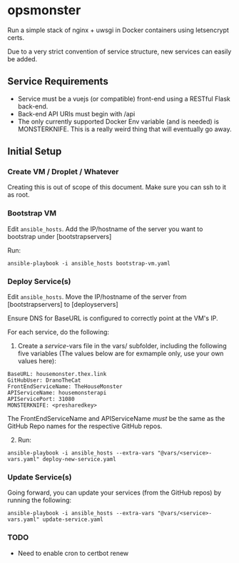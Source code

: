 # opsmonster

Run a simple stack of nginx + uwsgi in Docker containers using letsencrypt certs.

Due to a very strict convention of service structure, new services can easily be added.

## Service Requirements

* Service must be a vuejs (or compatible) front-end using a RESTful Flask back-end.
* Back-end API URIs must begin with /api
* The only currently supported Docker Env variable (and is needed) is MONSTERKNIFE.  This is a really weird thing that will eventually go away.

## Initial Setup

### Create VM / Droplet / Whatever

Creating this is out of scope of this document.  Make sure you can ssh to it as root.

### Bootstrap VM

Edit `ansible_hosts`.  Add the IP/hostname of the server you want to bootstrap under [bootstrapservers]

Run:
```
ansible-playbook -i ansible_hosts bootstrap-vm.yaml
```

### Deploy Service(s)

Edit `ansible_hosts`.  Move the IP/hostname of the server from [bootstrapservers] to [deployservers]

Ensure DNS for BaseURL is configured to correctly point at the VM's IP.

For each service, do the following:

1. Create a <i>service</i>-vars file in the vars/ subfolder, including the following five variables (The values below are for exmample only, use your own values here):
```
BaseURL: housemonster.thex.link
GitHubUser: DranoTheCat
FrontEndServiceName: TheHouseMonster
APIServiceName: housemonsterapi
APIServicePort: 31080
MONSTERKNIFE: <presharedkey>
```

The FrontEndServiceName and APIServiceName *must* be the same as the GitHub Repo names for the respective GitHub repos.

2. Run:
```
ansible-playbook -i ansible_hosts --extra-vars "@vars/<service>-vars.yaml" deploy-new-service.yaml
```

### Update Service(s)

Going forward, you can update your services (from the GitHub repos) by running the following:
```
ansible-playbook -i ansible_hosts --extra-vars "@vars/<service>-vars.yaml" update-service.yaml
```

### TODO
* Need to enable cron to certbot renew

